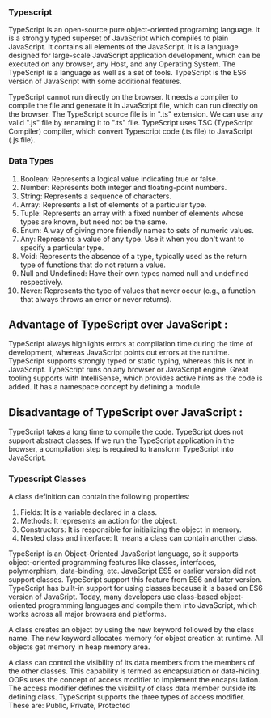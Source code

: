 ### Typescript

TypeScript is an open-source pure object-oriented programing language. It is a strongly typed superset of JavaScript which compiles to plain JavaScript. It contains all elements of the JavaScript. It is a language designed for large-scale JavaScript application development, which can be executed on any browser, any Host, and any Operating System. The TypeScript is a language as well as a set of tools. TypeScript is the ES6 version of JavaScript with some additional features.

TypeScript cannot run directly on the browser. It needs a compiler to compile the file and generate it in JavaScript file, which can run directly on the browser. The TypeScript source file is in ".ts" extension. We can use any valid ".js" file by renaming it to ".ts" file. TypeScript uses TSC (TypeScript Compiler) compiler, which convert Typescript code (.ts file) to JavaScript (.js file).

### Data Types

1) Boolean: Represents a logical value indicating true or false.
2) Number: Represents both integer and floating-point numbers.
3) String: Represents a sequence of characters.
4) Array: Represents a list of elements of a particular type.
5) Tuple: Represents an array with a fixed number of elements whose types are known, but need not be the same.
6) Enum: A way of giving more friendly names to sets of numeric values.
7) Any: Represents a value of any type. Use it when you don't want to specify a particular type.
8) Void: Represents the absence of a type, typically used as the return type of functions that do not return a value.
9) Null and Undefined: Have their own types named null and undefined respectively.
10) Never: Represents the type of values that never occur (e.g., a function that always throws an error or never returns).

## Advantage of TypeScript over JavaScript :

TypeScript always highlights errors at compilation time during the time of development, whereas JavaScript points out errors at the runtime.
TypeScript supports strongly typed or static typing, whereas this is not in JavaScript.
TypeScript runs on any browser or JavaScript engine.
Great tooling supports with IntelliSense, which provides active hints as the code is added.
It has a namespace concept by defining a module.

## Disadvantage of TypeScript over JavaScript :

TypeScript takes a long time to compile the code.
TypeScript does not support abstract classes.
If we run the TypeScript application in the browser, a compilation step is required to transform TypeScript into JavaScript.

### Typescript Classes

A class definition can contain the following properties:
1) Fields: It is a variable declared in a class.
2) Methods: It represents an action for the object.
3) Constructors: It is responsible for initializing the object in memory.
4) Nested class and interface: It means a class can contain another class.

TypeScript is an Object-Oriented JavaScript language, so it supports object-oriented programming features like classes, interfaces, polymorphism, data-binding, etc. JavaScript ES5 or earlier version did not support classes. TypeScript support this feature from ES6 and later version. TypeScript has built-in support for using classes because it is based on ES6 version of JavaSript. Today, many developers use class-based object-oriented programming languages and compile them into JavaScript, which works across all major browsers and platforms.

A class creates an object by using the new keyword followed by the class name. The new keyword allocates memory for object creation at runtime. All objects get memory in heap memory area.

A class can control the visibility of its data members from the members of the other classes. This capability is termed as encapsulation or data-hiding. OOPs uses the concept of access modifier to implement the encapsulation. The access modifier defines the visibility of class data member outside its defining class. TypeScript supports the three types of access modifier. These are: Public, Private, Protected